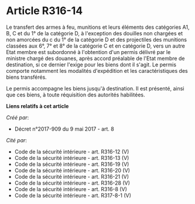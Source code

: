 # Article R316-14

Le transfert des armes à feu, munitions et leurs éléments des catégories A1, B, C et du 1° de la catégorie D, à l'exception
des douilles non chargées et non amorcées du c du 1° de la catégorie D et des projectiles des munitions classées aux 6°, 7°
et 8° de la catégorie C et en catégorie D, vers un autre Etat membre est subordonné à l'obtention d'un permis délivré par le
ministre chargé des douanes, après accord préalable de l'Etat membre de destination, si ce dernier l'exige pour les biens
dont il s'agit. Le permis comporte notamment les modalités d'expédition et les caractéristiques des biens transférés.

Le permis accompagne les biens jusqu'à destination. Il est présenté, ainsi que ces biens, à toute réquisition des autorités
habilitées.

**Liens relatifs à cet article**

_Créé par_:

  - Décret n°2017-909 du 9 mai 2017 - art. 8

_Cité par_:

  - Code de la sécurité intérieure - art. R316-12 (V)
  - Code de la sécurité intérieure - art. R316-13 (V)
  - Code de la sécurité intérieure - art. R316-19 (V)
  - Code de la sécurité intérieure - art. R316-20 (V)
  - Code de la sécurité intérieure - art. R316-21 (V)
  - Code de la sécurité intérieure - art. R316-28 (V)
  - Code de la sécurité intérieure - art. R316-8 (V)
  - Code de la sécurité intérieure - art. R317-8-1 (V)
